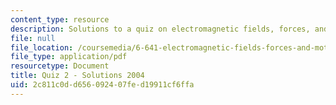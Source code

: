 ```yaml
---
content_type: resource
description: Solutions to a quiz on electromagnetic fields, forces, and motion.
file: null
file_location: /coursemedia/6-641-electromagnetic-fields-forces-and-motion-spring-2005/2c811c0dd656092407fed19911cf6ffa_04_q02_sol.pdf
file_type: application/pdf
resourcetype: Document
title: Quiz 2 - Solutions 2004
uid: 2c811c0d-d656-0924-07fe-d19911cf6ffa
---
```

